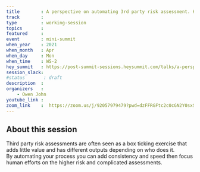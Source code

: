 ```yaml
---
title        : A perspective on automating 3rd party risk assessment. How to free up your staff, and improve speed by automaton with guardrails.
track        : 
type         : working-session
topics       :
featured     :
event        : mini-summit
when_year    : 2021
when_month   : Apr
when_day     : Mon
when_time    : WS-2
hey_summit   : https://post-summit-sessions.heysummit.com/talks/a-perspective-on-automating-3rd-party-risk-assessment-how-to-free-up-your-staff-and-improve-speed-by-automaton-with-guardrails/
session_slack:
#status       : draft
description  :
organizers   :
    - Owen John
youtube_link :
zoom_link    :  https://zoom.us/j/92057979479?pwd=dzFFRGFtc2c0cGN2Y0sxSXFiQzY1dz09
---
```


## About this session
Third party risk assessments are often seen as a box ticking exercise that adds little value and has different outputs depending on who does it.  
By automating your process you can add consistency and speed then focus human efforts on the higher risk and complicated assessments.
